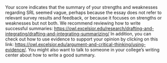 Your score indicates that the summary of your strengths and weaknesses regarding SRL seemed vague, perhaps because the essay does not refer to relevant survey results and feedback, or because it focuses on strengths or weaknesses but not both. We recommend reviewing how to write successful summaries: https://owl.excelsior.edu/research/drafting-and-integrating/drafting-and-integrating-summarizing/ In addition, you can check out how to use evidence to support your opinion by clicking on this link: https://owl.excelsior.edu/argument-and-critical-thinking/using-evidence/.  You might also want to talk to someone in your college’s writing center about how to write a good summary.
